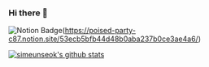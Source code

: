 ### Hi there 👋

<!--
**simeunseok/simeunseok** is a ✨ _special_ ✨ repository because its `README.md` (this file) appears on your GitHub profile.

Here are some ideas to get you started:

- 🔭 I’m currently working on ...
- 🌱 I’m currently learning ...
- 👯 I’m looking to collaborate on ...
- 🤔 I’m looking for help with ...
- 💬 Ask me about ...
- 📫 How to reach me: ...
- 😄 Pronouns: ...
- ⚡ Fun fact: ...
--> 

![Notion Badge](https://img.shields.io/badge/Notion-000000?style=flat-square&logo=Notion&logoColor=white&link=https://poised-party-c87.notion.site/53ecb5bfb44d48b0aba237b0ce3ae4a6/)(https://poised-party-c87.notion.site/53ecb5bfb44d48b0aba237b0ce3ae4a6/)

[![simeunseok's github stats](https://github-readme-stats.vercel.app/api?username=simeunseok)](https://github.com/anuraghazra/github-readme-stats)
